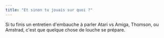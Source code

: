 ```yaml
---
title: "Et sinon tu jouais sur quoi ?"
---
```


Si tu finis un entretien d'embauche à parler Atari vs Amiga, Thomson, ou
Amstrad, c'est que quelque chose de louche se prépare.

